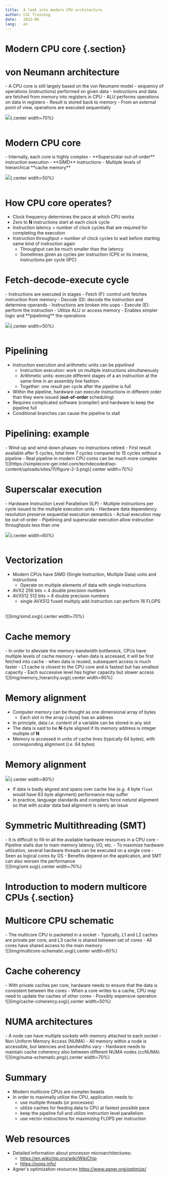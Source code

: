 ```yaml
---
title:  A look into modern CPU architecture
author: CSC Training
date:   2022-06
lang:   en
---
```


# Modern CPU core {.section}

# von Neumann architecture

<div class=column>
- A CPU core is still largely based on the von Neumann model
    - sequency of operations (instructions) performed on given data
    - instructions and data are fetched from memory into registers in CPU
    - ALU performs operations on data in registers
    - Result is stored back to memory
- From an external point of view, operations are executed sequentially
</div>
<div class=column>

<!--Image copyright By Kapooht - Own work, CC BY-SA 3.0, -->
![](https://upload.wikimedia.org/wikipedia/commons/e/e5/Von_Neumann_Architecture.svg){.center width=70%}

</div>


# Modern CPU core

<div class=column>
- Internally, each core is highly complex
- **Superscalar out-of-order** instruction execution
- **SIMD** instructions
- Multiple levels of hierarchical **cache memory**
</div>
<div class=column>

<!-- Image copyright Public Domain -->
![](https://en.wikichip.org/w/images/f/f2/zen_2_core_diagram.svg){.center width=50%}

</div>

# How CPU core operates?

- Clock frequency determines the pace at which CPU works
- Zero to **N** instructions start at each clock cycle
- Instruction latency = number of clock cycles that are required for
  completing the execution
- Instruction throughput = number of clock cycles to wait before
  starting same kind of instruction again
    - Throughput can be much smaller than the latency
    - Sometimes given as cycles per instruction (CPI) or its inverse, instructions per cycle (IPC)

# Fetch-decode-execute cycle

<div class=column>
- Instructions are executed in stages
- Fetch (F): control unit fetches instruction from memory
- Decode (D): decode the instruction and determine operands
    - Instructions are broken into uops
- Execute (E): perform the instruction 
    - Utilize ALU or access memory
- Enables simpler logic and **pipelining** the operations
</div>
<div class=column>

![](img/front-vs-backend.png){.center width=50%}
</div>
  
# Pipelining

- Instruction execution and arithmetic units can be *pipelined*
    - Instruction execution: work on multiple instructions
      simultaneously
    - Arithmetic units: execute different stages of a an instruction
      at the same time in an assembly line fashion
    - Together: one result per cycle after the pipeline is full
- Within the pipeline, hardware can execute instructions in different 
 order than they were issued (**out-of-order** scheduling)
- Requires complicated software (compiler) and hardware
   to keep the pipeline full
- Conditional branches can cause the pipeline to stall
        
# Pipelining: example

<div class=column>
- Wind-up and wind-down phases: no instructions retired
- First result available after 5 cycles, total time 7 cycles compared
  to 15 cycles without a pipeline
- Real pipeline in modern CPU cores can be much more complex
</div>

<div class=column>
![](https://simplecore-ger.intel.com/techdecoded/wp-content/uploads/sites/11/figure-2-3.png){.center width=70%}
</div>

# Superscalar execution

<div class=column>
- Hardware Instruction Level Parallelism (ILP)
- Multiple instructions per cycle issued to the multiple execution
  units
- Hardware data dependency resolution preserve sequential execution
  semantics
    - Actual execution may be out-of-order
- Pipelining and superscalar execution allow instruction throughputs
less than one

</div>

<div class=column>

<!-- Image copyright CSC, see LICENSE -->
![](img/ilp.svg){.center width=60%}

</div>


# Vectorization

- Modern CPUs have SIMD (Single Instruction, Multiple Data) units and instructions 
    - Operate on multiple elements of data with single instructions
- AVX2 256 bits = 4 double precision numbers
- AVX512 512 bits = 8 double precision numbers
    - single AVX512 fused multiply add instruction can perform 16 FLOPS

<br>
<!-- Image copyright CSC, see LICENSE -->
![](img/simd.svg){.center width=70%}
  
# Cache memory

<div class=column>
- In order to alleviate the memory bandwidth bottleneck, CPUs have multiple levels of cache memory
    - when data is accessed, it will be first fetched into cache
    - when data is reused, subsequent access is much faster
- L1 cache is closest to the CPU core and is fastest but has smallest capacity
- Each successive level has higher capacity but slower access
</div>

<div class=column>
<!-- Image copyright CSC, see LICENSE -->
![](img/memory_hierarchy.svg){.center width=90%}
</div>

# Memory alignment

- Computer memory can be thought as one dimensional array of bytes
    - Each slot in the array (=byte) has an address
- In principle, data *i.e.* content of a variable can be stored in any slot
- The data is said to be **N**-byte aligned if its memory address is integer multiple of **N**
- Memory is accessed in units of cache lines (typically 64 bytes), with corresponding alignment 
 (*i.e.* 64 bytes)

# Memory alignment

![](img/alignment.png){.center width=80%}
<br>

- If data is badly aligned and spans over cache line (*e.g.* 4 byte `float` would have 63 byte 
  alignment) performance may suffer
- In practice, language standards and compilers force *natural* alignment so that with 
      scalar data bad alignment is rarely an issue
  
# Symmetric Multithreading (SMT)

<div class=column>
- It is difficult to fill-in all the available hardware resources in a 
  CPU core
    - Pipeline stalls due to main memory latency, I/O, etc.
- To maximize hardware utilization, several hardware threads can be executed on a single core
    - Seen as logical cores by OS
- Benefits depend on the application, and SMT can also worsen the performance
</div>
  
<div class=column>
<!-- Image copyright CSC, see LICENSE -->
![](img/smt.svg){.center width=70%}
</div>


# Introduction to modern multicore CPUs {.section}

# Multicore CPU schematic

<div class=column>
- The multicore CPU is packeted in a socket
- Typically, L1 and L2 caches are private per core, and L3 cache is shared 
  between set of cores
- All cores have shared access to the main memory
</div>

<div class=column>
<!-- Image copyright CSC, see LICENSE -->
![](img/multicore-schematic.svg){.center width=60%}
</div>


# Cache coherency

<div class=column>
- With private caches per core, hardware needs to ensure that the data is consistent between the cores
- When a core writes to a cache, CPU may need to update the caches of other cores
    - Possibly expensive operation
</div>

<div class=column>
<!-- Image copyright CSC, see LICENSE -->
![](img/cache-coherency.svg){.center width=50%}
</div>
   
# NUMA architectures

<div class=column>
- A node can have multiple sockets with memory attached to each socket
- Non Uniform Memory Access (NUMA)
    - All memory within a node is accessible, but latencies and bandwidths vary
- Hardware needs to maintain cache coherency also between different NUMA nodes (ccNUMA)
</div>

<div class=column>
<!-- Image copyright CSC, see LICENSE -->
![](img/numa-schematic.png){.center width=70%}
</div>

# Summary

- Modern multicore CPUs are complex beasts
- In order to maximally utilize the CPU, application needs to:
    - use multiple threads (or processes)
    - utilize caches for feeding data to CPU at fastest possible pace
    - keep the pipeline full and utilize instruction level parallelism
    - use vector instructions for maximizing FLOPS per instruction

# Web resources

- Detailed information about processor microarchitectures: 
    - <https://en.wikichip.org/wiki/WikiChip>
    - <https://uops.info/>
- Agner's optimization resources <https://www.agner.org/optimize/>
    
    
